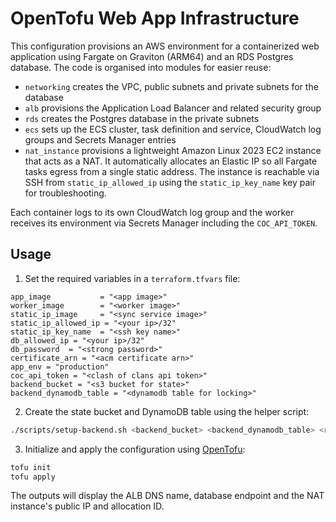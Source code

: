 # OpenTofu Web App Infrastructure

This configuration provisions an AWS environment for a containerized web application using Fargate on Graviton (ARM64) and an RDS Postgres database. The code is organised into modules for easier reuse:

- `networking` creates the VPC, public subnets and private subnets for the database
- `alb` provisions the Application Load Balancer and related security group
- `rds` creates the Postgres database in the private subnets
- `ecs` sets up the ECS cluster, task definition and service, CloudWatch log groups and Secrets Manager entries
- `nat_instance` provisions a lightweight Amazon Linux 2023 EC2 instance that acts as a NAT. It automatically allocates an Elastic IP so all Fargate tasks egress from a single static address. The instance is reachable via SSH from `static_ip_allowed_ip` using the `static_ip_key_name` key pair for troubleshooting.

Each container logs to its own CloudWatch log group and the worker receives its environment via Secrets Manager including the `COC_API_TOKEN`.

## Usage
1. Set the required variables in a `terraform.tfvars` file:

```hcl
app_image           = "<app image>"
worker_image        = "<worker image>"
static_ip_image     = "<sync service image>"
static_ip_allowed_ip = "<your ip>/32"
static_ip_key_name  = "<ssh key name>"
db_allowed_ip = "<your ip>/32"
db_password  = "<strong password>"
certificate_arn = "<acm certificate arn>"
app_env = "production"
coc_api_token = "<clash of clans api token>"
backend_bucket = "<s3 bucket for state>"
backend_dynamodb_table = "<dynamodb table for locking>"
```

2. Create the state bucket and DynamoDB table using the helper script:

```bash
./scripts/setup-backend.sh <backend_bucket> <backend_dynamodb_table> <region>
```

3. Initialize and apply the configuration using [OpenTofu](https://opentofu.org/):

```bash
tofu init
tofu apply
```

The outputs will display the ALB DNS name, database endpoint and the NAT instance's public IP and allocation ID.
